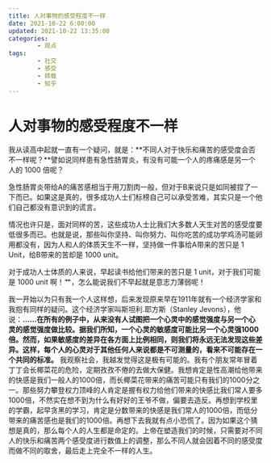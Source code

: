 ```yaml
---
title: 人对事物的感受程度不一样
date: 2021-10-22 6:00:00
updated: 2021-10-22 13:35:00
categories:
        - 观点
tags:
        - 社交
        - 感受
        - 转载
        - 知乎
---
```


# 人对事物的感受程度不一样


我从读高中起就一直有一个疑问，就是：**不同人对于快乐和痛苦的感受度会否不一样呢？**譬如说同样患有急性肠胃炎，有没有可能一个人的疼痛感是另一个人的 1000 倍呢？

急性肠胃炎带给A的痛苦感相当于用刀割肉一般，但对于B来说只是如同被捏了一下而已。如果这是真的，很多成功人士们标榜自己可以承受苦难，其实只是一个他们自己都没有意识到的谎言。

情况也许只是，面对同样的苦，这些成功人士比我们大多数人天生对苦的感受度要低很多而已。也就是说，那些叫你坚持、叫你努力、叫你吃苦的成功学鸡汤可能卵用都没有，因为人和人的体质天生不一样，坚持做一件事给A带来的苦只是 1 Unit，给B带来的苦却是 1000 unit。

对于成功人士体质的人来说，早起读书给他们带来的苦只是 1 unit，对于我们可能是 1000 unit 啊！艹，怎么能说我们不早起就是意志力薄弱呢！

我一开始以为只有我一个人这样想，后来发现原来早在1911年就有一个经济学家和我抱有同样的疑问。这个经济学家叫斯坦利.耶方斯（Stanley Jevons），他说：**……在所有的例子中，从来没有人试图把一个心灵中的感觉强度与另一个心灵的感觉强度做比较。据我们所知，一个心灵的敏感度可能比另一个心灵强1000倍。然而，如果敏感度的差异在各方面上比例相同，则我们将永远无法发现这些差异。这样，每个人的心灵对于其他任何人来说都是不可测量的，看来不可能存在一个共同的标准。**
我观察社会，我越发觉得这是极有可能的。我有个朋友常年冒着丁丁会长椰菜花的危险，定期孜孜不倦的去做大保健。我想肯定是性高潮给他带来的快感是我们一般人的1000倍，而长椰菜花带来的痛苦可能只有我们的1000分之一。那些努力攀登权力顶峰的人肯定是握有权力给他们带来的快感比我们常人要多1000倍，不然实在想不到为什么有好好的王爷不做，偏要去造反。再想到学校里的学霸，起早贪黑的学习，肯定是分数带来的快感是我们常人的1000倍，而低分带来的痛苦感也是我们的1000倍。再想下去我就有点小恐慌了。因为如果这个猜想是真的，那么每个人的人生都是命定的。上帝在塑造我们的时候，只需要对不同人的快乐和痛苦两个感受度进行数值上的调整，那么不同人就会因着不同的感受度而做不同的取舍，最后走上完全不一样的人生。

